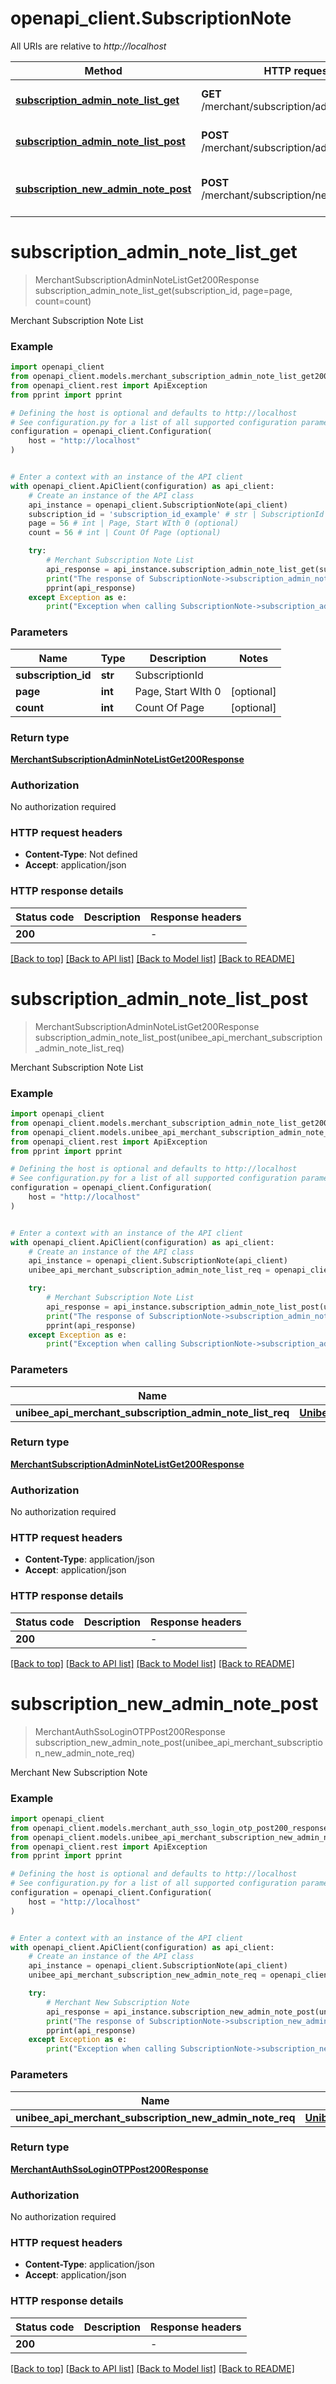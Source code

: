 # openapi_client.SubscriptionNote

All URIs are relative to *http://localhost*

Method | HTTP request | Description
------------- | ------------- | -------------
[**subscription_admin_note_list_get**](SubscriptionNote.md#subscription_admin_note_list_get) | **GET** /merchant/subscription/admin_note_list | Merchant Subscription Note List
[**subscription_admin_note_list_post**](SubscriptionNote.md#subscription_admin_note_list_post) | **POST** /merchant/subscription/admin_note_list | Merchant Subscription Note List
[**subscription_new_admin_note_post**](SubscriptionNote.md#subscription_new_admin_note_post) | **POST** /merchant/subscription/new_admin_note | Merchant New Subscription Note


# **subscription_admin_note_list_get**
> MerchantSubscriptionAdminNoteListGet200Response subscription_admin_note_list_get(subscription_id, page=page, count=count)

Merchant Subscription Note List

### Example


```python
import openapi_client
from openapi_client.models.merchant_subscription_admin_note_list_get200_response import MerchantSubscriptionAdminNoteListGet200Response
from openapi_client.rest import ApiException
from pprint import pprint

# Defining the host is optional and defaults to http://localhost
# See configuration.py for a list of all supported configuration parameters.
configuration = openapi_client.Configuration(
    host = "http://localhost"
)


# Enter a context with an instance of the API client
with openapi_client.ApiClient(configuration) as api_client:
    # Create an instance of the API class
    api_instance = openapi_client.SubscriptionNote(api_client)
    subscription_id = 'subscription_id_example' # str | SubscriptionId
    page = 56 # int | Page, Start WIth 0 (optional)
    count = 56 # int | Count Of Page (optional)

    try:
        # Merchant Subscription Note List
        api_response = api_instance.subscription_admin_note_list_get(subscription_id, page=page, count=count)
        print("The response of SubscriptionNote->subscription_admin_note_list_get:\n")
        pprint(api_response)
    except Exception as e:
        print("Exception when calling SubscriptionNote->subscription_admin_note_list_get: %s\n" % e)
```



### Parameters


Name | Type | Description  | Notes
------------- | ------------- | ------------- | -------------
 **subscription_id** | **str**| SubscriptionId | 
 **page** | **int**| Page, Start WIth 0 | [optional] 
 **count** | **int**| Count Of Page | [optional] 

### Return type

[**MerchantSubscriptionAdminNoteListGet200Response**](MerchantSubscriptionAdminNoteListGet200Response.md)

### Authorization

No authorization required

### HTTP request headers

 - **Content-Type**: Not defined
 - **Accept**: application/json

### HTTP response details

| Status code | Description | Response headers |
|-------------|-------------|------------------|
**200** |  |  -  |

[[Back to top]](#) [[Back to API list]](../README.md#documentation-for-api-endpoints) [[Back to Model list]](../README.md#documentation-for-models) [[Back to README]](../README.md)

# **subscription_admin_note_list_post**
> MerchantSubscriptionAdminNoteListGet200Response subscription_admin_note_list_post(unibee_api_merchant_subscription_admin_note_list_req)

Merchant Subscription Note List

### Example


```python
import openapi_client
from openapi_client.models.merchant_subscription_admin_note_list_get200_response import MerchantSubscriptionAdminNoteListGet200Response
from openapi_client.models.unibee_api_merchant_subscription_admin_note_list_req import UnibeeApiMerchantSubscriptionAdminNoteListReq
from openapi_client.rest import ApiException
from pprint import pprint

# Defining the host is optional and defaults to http://localhost
# See configuration.py for a list of all supported configuration parameters.
configuration = openapi_client.Configuration(
    host = "http://localhost"
)


# Enter a context with an instance of the API client
with openapi_client.ApiClient(configuration) as api_client:
    # Create an instance of the API class
    api_instance = openapi_client.SubscriptionNote(api_client)
    unibee_api_merchant_subscription_admin_note_list_req = openapi_client.UnibeeApiMerchantSubscriptionAdminNoteListReq() # UnibeeApiMerchantSubscriptionAdminNoteListReq | 

    try:
        # Merchant Subscription Note List
        api_response = api_instance.subscription_admin_note_list_post(unibee_api_merchant_subscription_admin_note_list_req)
        print("The response of SubscriptionNote->subscription_admin_note_list_post:\n")
        pprint(api_response)
    except Exception as e:
        print("Exception when calling SubscriptionNote->subscription_admin_note_list_post: %s\n" % e)
```



### Parameters


Name | Type | Description  | Notes
------------- | ------------- | ------------- | -------------
 **unibee_api_merchant_subscription_admin_note_list_req** | [**UnibeeApiMerchantSubscriptionAdminNoteListReq**](UnibeeApiMerchantSubscriptionAdminNoteListReq.md)|  | 

### Return type

[**MerchantSubscriptionAdminNoteListGet200Response**](MerchantSubscriptionAdminNoteListGet200Response.md)

### Authorization

No authorization required

### HTTP request headers

 - **Content-Type**: application/json
 - **Accept**: application/json

### HTTP response details

| Status code | Description | Response headers |
|-------------|-------------|------------------|
**200** |  |  -  |

[[Back to top]](#) [[Back to API list]](../README.md#documentation-for-api-endpoints) [[Back to Model list]](../README.md#documentation-for-models) [[Back to README]](../README.md)

# **subscription_new_admin_note_post**
> MerchantAuthSsoLoginOTPPost200Response subscription_new_admin_note_post(unibee_api_merchant_subscription_new_admin_note_req)

Merchant New Subscription Note

### Example


```python
import openapi_client
from openapi_client.models.merchant_auth_sso_login_otp_post200_response import MerchantAuthSsoLoginOTPPost200Response
from openapi_client.models.unibee_api_merchant_subscription_new_admin_note_req import UnibeeApiMerchantSubscriptionNewAdminNoteReq
from openapi_client.rest import ApiException
from pprint import pprint

# Defining the host is optional and defaults to http://localhost
# See configuration.py for a list of all supported configuration parameters.
configuration = openapi_client.Configuration(
    host = "http://localhost"
)


# Enter a context with an instance of the API client
with openapi_client.ApiClient(configuration) as api_client:
    # Create an instance of the API class
    api_instance = openapi_client.SubscriptionNote(api_client)
    unibee_api_merchant_subscription_new_admin_note_req = openapi_client.UnibeeApiMerchantSubscriptionNewAdminNoteReq() # UnibeeApiMerchantSubscriptionNewAdminNoteReq | 

    try:
        # Merchant New Subscription Note
        api_response = api_instance.subscription_new_admin_note_post(unibee_api_merchant_subscription_new_admin_note_req)
        print("The response of SubscriptionNote->subscription_new_admin_note_post:\n")
        pprint(api_response)
    except Exception as e:
        print("Exception when calling SubscriptionNote->subscription_new_admin_note_post: %s\n" % e)
```



### Parameters


Name | Type | Description  | Notes
------------- | ------------- | ------------- | -------------
 **unibee_api_merchant_subscription_new_admin_note_req** | [**UnibeeApiMerchantSubscriptionNewAdminNoteReq**](UnibeeApiMerchantSubscriptionNewAdminNoteReq.md)|  | 

### Return type

[**MerchantAuthSsoLoginOTPPost200Response**](MerchantAuthSsoLoginOTPPost200Response.md)

### Authorization

No authorization required

### HTTP request headers

 - **Content-Type**: application/json
 - **Accept**: application/json

### HTTP response details

| Status code | Description | Response headers |
|-------------|-------------|------------------|
**200** |  |  -  |

[[Back to top]](#) [[Back to API list]](../README.md#documentation-for-api-endpoints) [[Back to Model list]](../README.md#documentation-for-models) [[Back to README]](../README.md)

